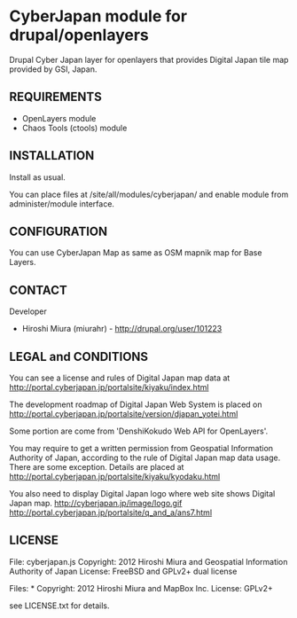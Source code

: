 CyberJapan module for drupal/openlayers
=======================================

Drupal Cyber Japan layer for openlayers that provides Digital Japan tile map provided by GSI, Japan.

REQUIREMENTS
------------

* OpenLayers module
* Chaos Tools (ctools) module

INSTALLATION
------------

Install as usual.

You can place files at <drupal-root>/site/all/modules/cyberjapan/
and enable module from administer/module interface.


CONFIGURATION
-------------

You can use CyberJapan Map as same as OSM mapnik map for Base Layers.


CONTACT
---------

Developer

* Hiroshi Miura (miurahr) - http://drupal.org/user/101223



LEGAL and CONDITIONS
--------------------

You can see a license and rules of Digital Japan map data 
at http://portal.cyberjapan.jp/portalsite/kiyaku/index.html

The development roadmap of  Digital Japan Web System is placed on
http://portal.cyberjapan.jp/portalsite/version/djapan_yotei.html

Some portion are come from 'DenshiKokudo Web API for OpenLayers'.

You may require to get a written permission from Geospatial Information 
Authority of Japan, according to the rule of Digital Japan map data usage.
There are some exception. Details are placed at
http://portal.cyberjapan.jp/portalsite/kiyaku/kyodaku.html

You also need to display Digital Japan logo where web site shows Digital Japan map.
http://cyberjapan.jp/image/logo.gif
http://portal.cyberjapan.jp/portalsite/q_and_a/ans7.html

LICENSE
--------

File: cyberjapan.js
Copyright: 2012 Hiroshi Miura and Geospatial Information Authority of Japan
License: FreeBSD and GPLv2+ dual license

Files: *
Copyright: 2012 Hiroshi Miura and MapBox Inc.
License: GPLv2+

see LICENSE.txt for details.


